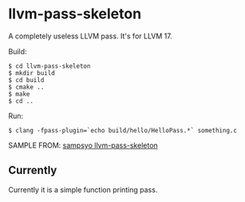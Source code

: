 # llvm-pass-skeleton

A completely useless LLVM pass.
It's for LLVM 17.

Build:

    $ cd llvm-pass-skeleton
    $ mkdir build
    $ cd build
    $ cmake ..
    $ make
    $ cd ..

Run:

    $ clang -fpass-plugin=`echo build/hello/HelloPass.*` something.c

SAMPLE FROM: [sampsyo llvm-pass-skeleton](https://github.com/sampsyo/llvm-pass-skeleton)

## Currently

Currently it is a simple function printing pass. 